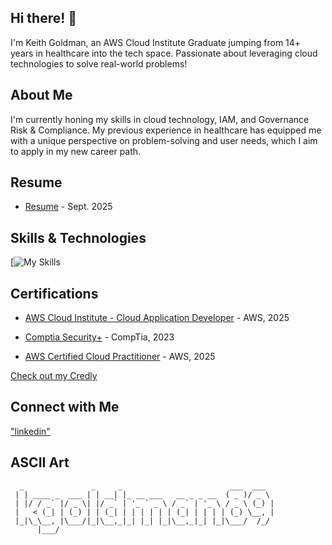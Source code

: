 ## Hi there! 👋

I'm Keith Goldman, an AWS Cloud Institute Graduate jumping from 14+ years in healthcare into the tech space. Passionate about leveraging cloud technologies to solve real-world problems!

## About Me

I'm currently honing my skills in cloud technology, IAM, and Governance Risk & Compliance. My previous experience in healthcare has equipped me with a unique perspective on problem-solving and user needs, which I aim to apply in my new career path.

## Resume

- [Resume](https://docs.google.com/document/d/1E5MYk571CwGK1Nf2_ANdeEDXb4MdOYNYTibK8TEN7hA/edit?usp=sharing) - Sept. 2025

## Skills & Technologies

[![My Skills](https://skillicons.dev/icons?i=aws,git,github,html,css,nodejs,java,docker,react,linux,graphql,mongodb,kubernetes,pytorch,ubuntu,azure,windows,Bash)

## Certifications

- [AWS Cloud Institute - Cloud Application Developer](https://www.credly.com/earner/earned/badge/49e6f0af-c86c-45f9-ba36-f3ff429673b8) - AWS, 2025        

- [Comptia Security+](https://www.credly.com/earner/earned/badge/6fdb87f1-c822-4298-a3fd-573c4c62eee0) - CompTia, 2023      

    

- [AWS Certified Cloud Practitioner](https://www.credly.com/earner/earned/badge/83f04087-46f1-44f5-b024-bfd46c544c47) - AWS, 2025             

[Check out my Credly](https://www.credly.com/users/keith-goldman) 

## Connect with Me

["linkedin"]("https://www.linkedin.com/in/keithgoldmanlink")  

## ASCII Art

```
  _               _     _                        ___  ___  
 | | ____ _  ___ | | __| |_ __ ___   __ _ _ __  ( _ )/ _ \ 
 | |/ / _` |/ _ \| |/ _` | '_ ` _ \ / _` | '_ \ / _ \ (_) |
 |   < (_| | (_) | | (_| | | | | | | (_| | | | | (_) \__, |
 |_|\_\__, |\___/|_|\__,_|_| |_| |_|\__,_|_| |_|\___/  /_/ 
      |___/                                                
```
